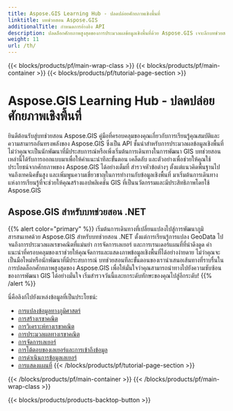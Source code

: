 ```yaml
---
title: Aspose.GIS Learning Hub - ปลดปล่อยศักยภาพเชิงพื้นที่
linktitle: บทช่วยสอน Aspose.GIS
additionalTitle: กำหนดการอ้างอิง API
description: ปลดล็อกศักยภาพสูงสุดของการประมวลผลข้อมูลเชิงพื้นที่ด้วย Aspose.GIS เจาะลึกบทช่วยสอนของเราเพื่อรับคำแนะนำทีละขั้นตอนและข้อมูลเชิงลึกจากผู้เชี่ยวชาญ
weight: 11
url: /th/
---
```


{{< blocks/products/pf/main-wrap-class >}}
{{< blocks/products/pf/main-container >}}
{{< blocks/products/pf/tutorial-page-section >}}

# Aspose.GIS Learning Hub - ปลดปล่อยศักยภาพเชิงพื้นที่


ยินดีต้อนรับสู่บทช่วยสอน Aspose.GIS คู่มือที่ครอบคลุมของคุณเกี่ยวกับการเรียนรู้คุณสมบัติและความสามารถอันทรงพลังของ Aspose.GIS ซึ่งเป็น API ชั้นนำสำหรับการประมวลผลข้อมูลเชิงพื้นที่ ไม่ว่าคุณจะเป็นนักพัฒนาที่มีประสบการณ์หรือเพิ่งเริ่มต้นการเดินทางในการพัฒนา GIS บทช่วยสอนเหล่านี้ได้รับการออกแบบมาเพื่อให้คำแนะนำทีละขั้นตอน เคล็ดลับ และตัวอย่างเพื่อช่วยให้คุณใช้ประโยชน์จากศักยภาพของ Aspose.GIS ได้อย่างเต็มที่ สำรวจหัวข้อต่างๆ ตั้งแต่แนวคิดพื้นฐานไปจนถึงเทคนิคขั้นสูง และเพิ่มพูนความเชี่ยวชาญในการทำงานกับข้อมูลเชิงพื้นที่ มาเริ่มต้นการเดินทางแห่งการเรียนรู้ที่จะช่วยให้คุณสร้างแอปพลิเคชัน GIS ที่เป็นนวัตกรรมและมีประสิทธิภาพโดยใช้ Aspose.GIS

## Aspose.GIS สำหรับบทช่วยสอน .NET
{{% alert color="primary" %}}
เริ่มต้นการเดินทางที่เปลี่ยนแปลงไปสู่การพัฒนาภูมิสารสนเทศด้วย Aspose.GIS สำหรับบทช่วยสอน .NET ตั้งแต่การเรียนรู้การแปลง GeoData ไปจนถึงการประมวลผลเรขาคณิตที่แม่นยำ การจัดการเลเยอร์ และการเรนเดอร์แผนที่ที่น่าดึงดูด คำแนะนำที่ครอบคลุมของเราช่วยให้คุณจัดการและแสดงภาพข้อมูลเชิงพื้นที่ได้อย่างง่ายดาย ไม่ว่าคุณจะเป็นมือใหม่หรือนักพัฒนาที่มีประสบการณ์ บทช่วยสอนทีละขั้นตอนของเรานำเสนอเส้นทางที่ราบรื่นในการปลดล็อกศักยภาพสูงสุดของ Aspose.GIS เพื่อให้มั่นใจว่าคุณสามารถนำทางไปยังความซับซ้อนของการพัฒนา GIS ได้อย่างมั่นใจ เริ่มสำรวจวันนี้และยกระดับทักษะของคุณไปสู่อีกระดับ!
{{% /alert %}}

นี่คือลิงก์ไปยังแหล่งข้อมูลที่เป็นประโยชน์:
 
- [การแปลงข้อมูลทางภูมิศาสตร์](./net/geo-data-conversion/)
- [การสร้างเรขาคณิต](./net/geometry-creation/)
- [การวิเคราะห์ทางเรขาคณิต](./net/geometry-analysis/)
- [การประมวลผลทางเรขาคณิต](./net/geometry-processing/)
- [การจัดการเลเยอร์](./net/layer-management/)
- [การโต้ตอบของเลเยอร์และการเข้าถึงข้อมูล](./net/layer-interaction-and-data-access/)
- [การดำเนินการข้อมูลเลเยอร์](./net/layer-data-operations/)
- [การแสดงแผนที่](./net/map-rendering/)
{{< /blocks/products/pf/tutorial-page-section >}}

{{< /blocks/products/pf/main-container >}}
{{< /blocks/products/pf/main-wrap-class >}}

{{< blocks/products/products-backtop-button >}}
